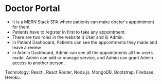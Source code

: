 # Doctor Portal

* It is a MERN Stack SPA where patients can make doctor's appointment for them.
* Patients have to register in first to take any appointment.
* There are two roles in the website i) User and ii) Admin.
* In Patient Dashboard, Patients can see the appointments they made and leave a review
* In Admin Dashboard, Admin can see all the appointments all the users made. Admin can
  add or manage service, and Admin can grant Admin access to another person.
  
Technology: React , React Router, Node.js, MongoDB, Bootstrap, Firebase, Heroku.